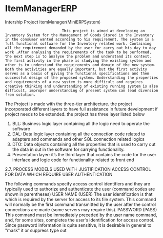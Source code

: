 # ItemManagerERP
Intership Project
                                   ItemManager(MiniERPSystem)
                                   
                              This project is aimed at developing an Inventory System for the Management of Goods Stored in the Inventory in the consumer wanted according to his requirement. The system is a full functional software for the Inventory related work. Containing all the requirement demanded by the user for carry out his day to day work .After analysing the requirements of the task to be performed, the next step is to analyse the problem and understand its context. The first activity in the phase is studying the existing system and other is to understand the requirements and domain of the new system. Both the activities are equally important, but the first activity serves as a basis of giving the functional specifications and then successful design of the proposed system. Understanding the properties and requirements of a new system is more difficult and requires creative thinking and understanding of existing running system is also difficult, improper understanding of present system can lead diversion from solution.     
                              
The Project is made with the three-tier architecture. the project incorporated different layers to have full assistance in future development if project needs to be extended. the project has three layer listed below 
1.	BLL: Business logic layer containing all the logic need to operate the software 
2.	DAL: Data logic layer containing all the connection code related to adapters and commands and other SQL connection related logics 
3.	DTO: Data objects containing all the properties that is used to carry out the data in out in the software for carrying functionality.
4.	Presentation layer: it’s the third layer that contains the code for the user interface and logic code for functionality related to front end 

2.7. PROCESS MODELS USED WITH JUSTIFICATION
ACCESS CONTROL FOR DATA WHICH REQUIRE USER AUTHENTICATION

The following commands specify access control identifiers and they are typically used to authorize and authenticate the user (command codes are shown in parentheses) 
USER NAME (USER)
The user identification is that which is required by the server for access to its file system. This command will normally be the first command transmitted by the user after the control connections are made (some servers may require this). 
PASSWORD (PASS) 
This command must be immediately preceded by the user name command, and, for some sites, completes the user's identification for access control. Since password information is quite sensitive, it is desirable in general to "mask" it or suppress type out
